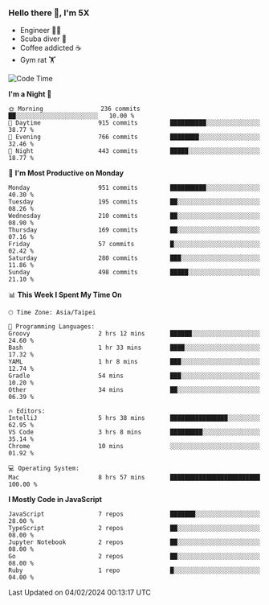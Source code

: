 ### Hello there 👋, I'm 5X

* Engineer 👨‍💻
* Scuba diver 🤿
* Coffee addicted ☕️
* Gym rat 🏋️

<!--START_SECTION:waka-->
![Code Time](http://img.shields.io/badge/Code%20Time-790%20hrs%2012%20mins-blue)

**I'm a Night 🦉** 

```text
🌞 Morning                236 commits         ██░░░░░░░░░░░░░░░░░░░░░░░   10.00 % 
🌆 Daytime                915 commits         ██████████░░░░░░░░░░░░░░░   38.77 % 
🌃 Evening                766 commits         ████████░░░░░░░░░░░░░░░░░   32.46 % 
🌙 Night                  443 commits         █████░░░░░░░░░░░░░░░░░░░░   18.77 % 
```
📅 **I'm Most Productive on Monday** 

```text
Monday                   951 commits         ██████████░░░░░░░░░░░░░░░   40.30 % 
Tuesday                  195 commits         ██░░░░░░░░░░░░░░░░░░░░░░░   08.26 % 
Wednesday                210 commits         ██░░░░░░░░░░░░░░░░░░░░░░░   08.90 % 
Thursday                 169 commits         ██░░░░░░░░░░░░░░░░░░░░░░░   07.16 % 
Friday                   57 commits          █░░░░░░░░░░░░░░░░░░░░░░░░   02.42 % 
Saturday                 280 commits         ███░░░░░░░░░░░░░░░░░░░░░░   11.86 % 
Sunday                   498 commits         █████░░░░░░░░░░░░░░░░░░░░   21.10 % 
```


📊 **This Week I Spent My Time On** 

```text
🕑︎ Time Zone: Asia/Taipei

💬 Programming Languages: 
Groovy                   2 hrs 12 mins       ██████░░░░░░░░░░░░░░░░░░░   24.60 % 
Bash                     1 hr 33 mins        ████░░░░░░░░░░░░░░░░░░░░░   17.32 % 
YAML                     1 hr 8 mins         ███░░░░░░░░░░░░░░░░░░░░░░   12.74 % 
Gradle                   54 mins             ███░░░░░░░░░░░░░░░░░░░░░░   10.20 % 
Other                    34 mins             ██░░░░░░░░░░░░░░░░░░░░░░░   06.39 % 

🔥 Editors: 
IntelliJ                 5 hrs 38 mins       ████████████████░░░░░░░░░   62.95 % 
VS Code                  3 hrs 8 mins        █████████░░░░░░░░░░░░░░░░   35.14 % 
Chrome                   10 mins             ░░░░░░░░░░░░░░░░░░░░░░░░░   01.92 % 

💻 Operating System: 
Mac                      8 hrs 57 mins       █████████████████████████   100.00 % 
```

**I Mostly Code in JavaScript** 

```text
JavaScript               7 repos             ███████░░░░░░░░░░░░░░░░░░   28.00 % 
TypeScript               2 repos             ██░░░░░░░░░░░░░░░░░░░░░░░   08.00 % 
Jupyter Notebook         2 repos             ██░░░░░░░░░░░░░░░░░░░░░░░   08.00 % 
Go                       2 repos             ██░░░░░░░░░░░░░░░░░░░░░░░   08.00 % 
Ruby                     1 repo              █░░░░░░░░░░░░░░░░░░░░░░░░   04.00 % 
```




 Last Updated on 04/02/2024 00:13:17 UTC
<!--END_SECTION:waka-->
